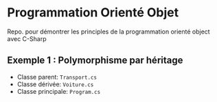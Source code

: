 # Programmation Orienté Objet

Repo. pour démontrer les principles de la programmation orienté object avec C-Sharp

## Exemple 1 : Polymorphisme par héritage
 
 - Classe parent: `Transport.cs`
 - Classe dérivée: `Voiture.cs`
 - Classe principale:  `Program.cs`

 
